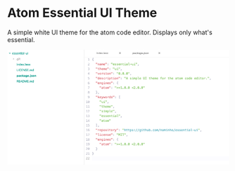 # Atom Essential UI Theme

A simple white UI theme for the atom code editor. Displays only what's essential.

<p align="center">
  <img src="https://raw.githubusercontent.com/naminho/essential-ui/master/screenshot.png" alt="essential-ui screenshot">
</p>
